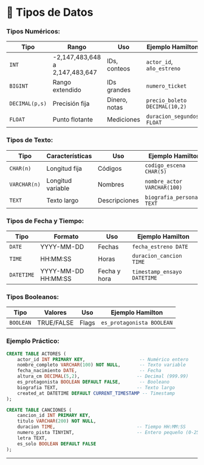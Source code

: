 # 💾 Tipos de Datos

### **Tipos Numéricos:**

| Tipo | Rango | Uso | Ejemplo Hamilton |
|------|-------|-----|------------------|
| `INT` | -2,147,483,648 a 2,147,483,647 | IDs, conteos | `actor_id`, `año_estreno` |
| `BIGINT` | Rango extendido | IDs grandes | `numero_ticket` |
| `DECIMAL(p,s)` | Precisión fija | Dinero, notas | `precio_boleto DECIMAL(10,2)` |
| `FLOAT` | Punto flotante | Mediciones | `duracion_segundos FLOAT` |

### **Tipos de Texto:**

| Tipo | Características | Uso | Ejemplo Hamilton |
|------|----------------|-----|------------------|
| `CHAR(n)` | Longitud fija | Códigos | `codigo_escena CHAR(5)` |
| `VARCHAR(n)` | Longitud variable | Nombres | `nombre_actor VARCHAR(100)` |
| `TEXT` | Texto largo | Descripciones | `biografia_personaje TEXT` |

### **Tipos de Fecha y Tiempo:**

| Tipo | Formato | Uso | Ejemplo Hamilton |
|------|---------|-----|------------------|
| `DATE` | YYYY-MM-DD | Fechas | `fecha_estreno DATE` |
| `TIME` | HH:MM:SS | Horas | `duracion_cancion TIME` |
| `DATETIME` | YYYY-MM-DD HH:MM:SS | Fecha y hora | `timestamp_ensayo DATETIME` |

### **Tipos Booleanos:**

| Tipo | Valores | Uso | Ejemplo Hamilton |
|------|---------|-----|------------------|
| `BOOLEAN` | TRUE/FALSE | Flags | `es_protagonista BOOLEAN` |

### **Ejemplo Práctico:**

```sql
CREATE TABLE ACTORES (
    actor_id INT PRIMARY KEY,                    -- Numérico entero
    nombre_completo VARCHAR(100) NOT NULL,       -- Texto variable
    fecha_nacimiento DATE,                       -- Fecha
    altura_cm DECIMAL(5,2),                     -- Decimal (999.99)
    es_protagonista BOOLEAN DEFAULT FALSE,       -- Booleano
    biografia TEXT,                             -- Texto largo
    created_at DATETIME DEFAULT CURRENT_TIMESTAMP -- Timestamp
);

CREATE TABLE CANCIONES (
    cancion_id INT PRIMARY KEY,
    titulo VARCHAR(200) NOT NULL,
    duracion TIME,                              -- Tiempo HH:MM:SS
    numero_pista TINYINT,                       -- Entero pequeño (0-255)
    letra TEXT,
    es_solo BOOLEAN DEFAULT FALSE
);
```

---